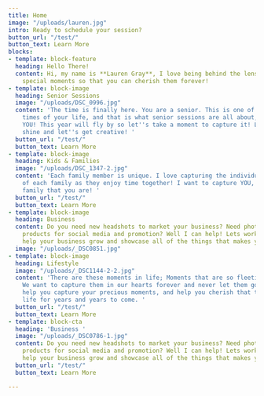 ```yaml
---
title: Home
image: "/uploads/lauren.jpg"
intro: Ready to schedule your session?
button_url: "/test/"
button_text: Learn More
blocks:
- template: block-feature
  heading: Hello There!
  content: Hi, my name is **Lauren Gray**, I love being behind the lens, capturing
    special moments so that you can cherish them forever!
- template: block-image
  heading: Senior Sessions
  image: "/uploads/DSC_0996.jpg"
  content: 'The time is finally here. You are a senior. This is one of the most exciting
    times of your life, and that is what senior sessions are all about, celebrating
    YOU! This year will fly by so let''s take a moment to capture it! Let your personality
    shine and let''s get creative! '
  button_url: "/test/"
  button_text: Learn More
- template: block-image
  heading: Kids & Families
  image: "/uploads/DSC_1347-2.jpg"
  content: 'Each family member is unique. I love capturing the individual personalities
    of each family as they enjoy time together! I want to capture YOU, being the amazing
    family that you are! '
  button_url: "/test/"
  button_text: Learn More
- template: block-image
  heading: Business
  content: Do you need new headshots to market your business? Need photos of your
    products for social media and promotion? Well I can help! Lets work together to
    help your business grow and showcase all of the things that makes you great!
  image: "/uploads/_DSC0851.jpg"
- template: block-image
  heading: Lifestyle
  image: "/uploads/_DSC1144-2-2.jpg"
  content: 'There are these moments in life; Moments that are so fleeting and so precious.
    We want to capture them in our hearts forever and never let them go. I want to
    help you capture your precious moments, and help you cherish that time in your
    life for years and years to come. '
  button_url: "/test/"
  button_text: Learn More
- template: block-cta
  heading: 'Business '
  image: "/uploads/_DSC0786-1.jpg"
  content: Do you need new headshots to market your business? Need photos of your
    products for social media and promotion? Well I can help! Lets work together to
    help your business grow and showcase all of the things that makes you great!
  button_url: "/test/"
  button_text: Learn More

---
```

